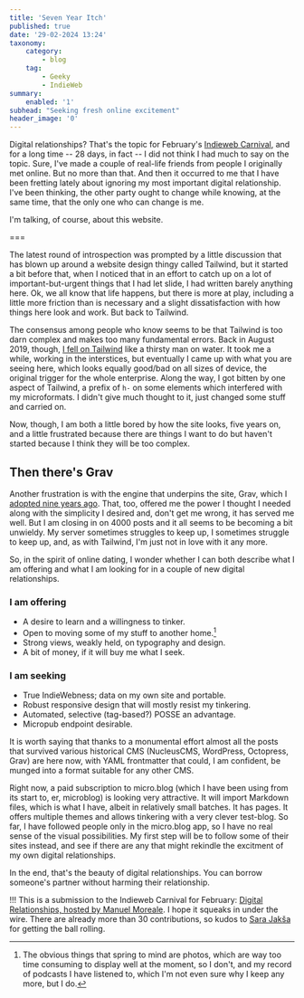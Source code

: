 ```yaml
---
title: 'Seven Year Itch'
published: true
date: '29-02-2024 13:24'
taxonomy:
    category:
        - blog
    tag:
        - Geeky
        - IndieWeb
summary:
    enabled: '1'
subhead: "Seeking fresh online excitement"
header_image: '0'
---
```


Digital relationships? That's the topic for February's [Indieweb Carnival](https://indieweb.org/indieweb-carnival), and for a long time -- 28 days, in fact -- I did not think I had much to say on the topic. Sure, I've made a couple of real-life friends from people I originally met online. But no more than that. And then it occurred to me that I have been fretting lately about ignoring my most important digital relationship. I've been thinking, the other party ought to change while knowing, at the same time, that the only one who can change is me.

I'm talking, of course, about this website.

===

The latest round of introspection was prompted by a little discussion that has blown up around a website design thingy called Tailwind, but it started a bit before that, when I noticed that in an effort to catch up on a lot of important-but-urgent things that I had let slide, I had written barely anything here. Ok, we all know that life happens, but there is more at play, including a little more friction than is necessary and a slight dissatisfaction with how things here look and work. But back to Tailwind.

The consensus among people who know seems to be that Tailwind is too darn complex and makes too many fundamental errors. Back in August 2019, though, [I fell on Tailwind](https://www.jeremycherfas.net/blog/no-more-reverse-engineering) like a thirsty man on water. It took me a while, working in the interstices, but eventually I came up with what you are seeing here, which looks equally good/bad on all sizes of device, the original trigger for the whole enterprise. Along the way, I got bitten by one aspect of Tailwind, a prefix of `h-` on some elements which interfered with my microformats. I didn't give much thought to it, just changed some stuff and carried on.

Now, though, I am both a little bored by how the site looks, five years on, and a little frustrated because there are things I want to do but haven't started because I think they will be too complex.

## Then there's Grav

Another frustration is with the engine that underpins the site, Grav, which I [adopted nine years ago](https://www.jeremycherfas.net/blog/ready-to-deploy). That, too, offered me the power I thought I needed along with the simplicity I desired and, don't get me wrong, it has served me well. But I am closing in on 4000 posts and it all seems to be becoming a bit unwieldy. My server sometimes struggles to keep up, I sometimes struggle to keep up, and, as with Tailwind, I'm just not in love with it any more.

So, in the spirit of online dating, I wonder whether I can both describe what I am offering and what I am looking for in a couple of new digital relationships.

### I am offering
- A desire to learn and a willingness to tinker.
- Open to moving some of my stuff to another home.[^1]
- Strong views, weakly held, on typography and design.
- A bit of money, if it will buy me what I seek.

### I am seeking
- True IndieWebness; data on my own site and portable.
- Robust responsive design that will mostly resist my tinkering.
- Automated, selective (tag-based?) POSSE an advantage.
- Micropub endpoint desirable.

It is worth saying that thanks to a monumental effort almost all the posts that survived various historical CMS (NucleusCMS, WordPress, Octopress, Grav) are here now, with YAML frontmatter that could, I am confident, be munged into a format suitable for any other CMS.

Right now, a paid subscription to micro.blog (which I have been using from its start to, er, microblog) is looking very attractive. It will import Markdown files, which is what I have, albeit in relatively small batches. It has pages. It offers multiple themes and allows tinkering with a very clever test-blog. So far, I have followed people only in the micro.blog app, so I have no real sense of the visual possibilities. My first step will be to follow some of their sites instead, and see if there are any that might rekindle the excitment of my own digital relationships.

In the end, that's the beauty of digital relationships. You can borrow someone's partner without harming their relationship.


[^1]: The obvious things that spring to mind are photos, which are way too time consuming to display well at the moment, so I don't, and my record of podcasts I have listened to, which I'm not even sure why I keep any more, but I do.

!!! This is a submission to the Indieweb Carnival for February: [Digital Relationships, hosted by Manuel Moreale](https://manuelmoreale.com/indieweb-carnival-digital-relationships). I hope it squeaks in under the wire. There are already more than 30 contributions, so kudos to [Sara Jakša](https://sarajaksa.eu/2023/06/carnival-of-indieweb-june-2023-edition-indieweb-and-cooking) for getting the ball rolling.
